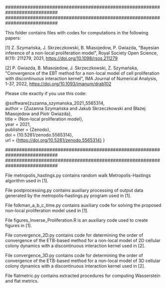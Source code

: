 ###########################################################################
###########################################################################

This folder contains files with codes for computations in the following papers:

[1] Z. Szymańska, J. Skrzeczkowski, B. Miasojedow, P. Gwiazda, "Bayesian inference of a non-local proliferation model", Royal Society Open Science, 8(11): 211279, 2021, https://doi.org/10.1098/rsos.211279

[2] P. Gwiazda, B. Miasojedow, J. Skrzeczkowski, Z. Szymańska, "Convergence of the EBT method for a non-local model of cell proliferation with discontinuous interaction kernel", IMA Journal of Numerical Analysis, 1-37, 2022, https://doi.org/10.1093/imanum/drab102

Please cite exactly if you use this code:

@software{zuzanna_szymanska_2021_5565314,  
  author       = {Zuzanna Szymańska and Jakub Skrzeczkowski and Błażej Miasojedow and Piotr Gwiazda},  
  title        = {Non-local proliferation model},  
  year         = 2021,  
  publisher    = {Zenodo},  
  doi          = {10.5281/zenodo.5565314},  
  url          = {https://doi.org/10.5281/zenodo.5565314} 
}

###########################################################################
###########################################################################

File metropolis_hastings.py contains random walk Metropolis-Hastings algorithm used in [1].

File postprocessing.py contains auxiliary processing of output data generated by the metropolis-hastings.py program used in [1].

File folkman_a_b_c_time.py contains auxiliary code for solving the proposed non-local proliferation model used in [1].

File figures_Inverse_Proliferation.R is an auxiliary code used to create figures in [1].

File convergence_2D.py contains code for determining the order of convergence of the ETB-based method for a non-local model of 2D cellular colony dynamics with a discontinuous interaction kernel used in [2].

File convergence_3D.py contains code for determining the order of convergence of the ETB-based method for a non-local model of 3D cellular colony dynamics with a discontinuous interaction kernel used in [2].

File flatmetric.py contains extracted procedures for computing Wasserstein and flat metrics.
